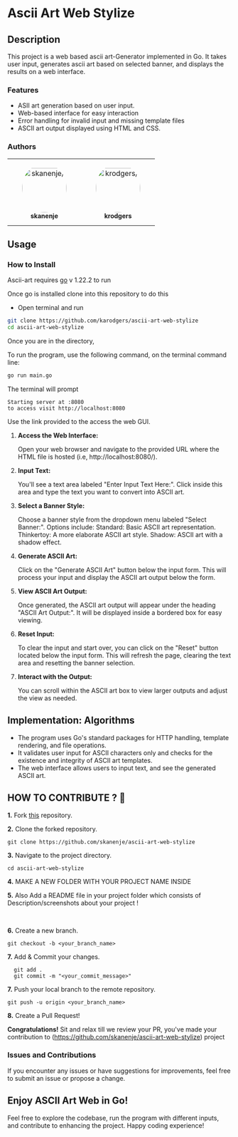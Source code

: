 # Ascii Art Web Stylize
## Description
This project is a web based ascii art-Generator implemented in Go. It takes user input, generates ascii art based on selected banner, and displays the results on a web interface.

### Features
- ASII art generation based on user input.
- Web-based interface for easy interaction
- Error handling for invalid input and missing template files
- ASCII art output displayed using HTML and CSS.

### Authors

<table>
<tr>
    <td align="center" style="word-wrap: break-word; width: 150.0; height: 150.0">
        <a href=https://www.linkedin.com/in/swabri-musa-565350291?lipi=urn%3Ali%3Apage%3Ad_flagship3_profile_view_base_contact_details%3Buf0Ls4oWR2O2WLUMO5sIBg%3D%3D>
            <img src=https://learn.zone01kisumu.ke/git/avatars/bc7899a0aac2630a0a9b50bf330437a7?size=870 width="100;"  style="border-radius:50%;align-items:center;justify-content:center;overflow:hidden;padding-top:10px" alt=skanenje/>
            <br />
            <sub style="font-size:14px"><b>skanenje</b></sub>
        </a>
    </td>
    <td align="center" style="word-wrap: break-word; width: 150.0; height: 150.0">
        <a href=https://www.linkedin.com/in/rodgers-kaunda>
            <img src=https://learn.zone01kisumu.ke/git/avatars/aa19095145ab1ad43695e3cd3f7f3a5b?size=870 width="100;"  style="border-radius:50%;align-items:center;justify-content:center;overflow:hidden;padding-top:10px" alt=krodgers/>
            <br />
            <sub style="font-size:14px"><b>krodgers</b></sub>
        </a>
   
</tr>
</table>

## Usage
### How to Install
Ascii-art requires [go](https://go.dev/dl/)  v 1.22.2 to run

Once go is installed  clone into this repository to do this 

- Open terminal and run
``` sh
git clone https://github.com/karodgers/ascii-art-web-stylize
cd ascii-art-web-stylize
```
Once you are in the directory,

To run the program, use the following command, on the terminal command line:
```bash
go run main.go
```
The terminal will prompt 
```
Starting server at :8080
to access visit http://localhost:8080
```
Use the link provided to the access the web GUI.

1. **Access the Web Interface:**

    Open your web browser and navigate to the provided URL where the HTML file is hosted (i.e, http://localhost:8080/).

2. **Input Text:**

    You'll see a text area labeled "Enter Input Text Here:". Click inside this area and type the text you want to convert into ASCII art.

3. **Select a Banner Style:**

    Choose a banner style from the dropdown menu labeled "Select Banner:". Options include:
        Standard: Basic ASCII art representation.
        Thinkertoy: A more elaborate ASCII art style.
        Shadow: ASCII art with a shadow effect.

4. **Generate ASCII Art:**

    Click on the "Generate ASCII Art" button below the input form. This will process your input and display the ASCII art output below the form.

5. **View ASCII Art Output:**

    Once generated, the ASCII art output will appear under the heading "ASCII Art Output:". It will be displayed inside a bordered box for easy viewing.

7. **Reset Input:**

    To clear the input and start over, you can click on the "Reset" button located below the input form. This will refresh the page, clearing the text area and resetting the banner selection.

8. **Interact with the Output:**

    You can scroll within the ASCII art box to view larger outputs and adjust the view as needed.
## Implementation: Algorithms
- The program uses Go's standard packages for HTTP handling, template rendering, and file operations.
- It validates user input for ASCII characters only and checks for the existence and integrity of ASCII art templates.
- The web interface allows users to input text, and see the generated ASCII art.


## HOW TO CONTRIBUTE ? 👷 

**1.** Fork [this](https://github.com/skanenje/ascii-art-web-stylize) repository.

**2.** Clone the forked repository.

```terminal
git clone https://github.com/skanenje/ascii-art-web-stylize
```

**3.** Navigate to the project directory.

```terminal
cd ascii-art-web-stylize
```

**4.**  MAKE A NEW FOLDER WITH YOUR PROJECT NAME INSIDE 
<br>

**5.**  Also Add a README file in your project folder which consists of Description/screenshots about your project !
          
 
<br>

**6.** Create a new branch.

```terminal
git checkout -b <your_branch_name>
```

**7.** Add & Commit your changes.

```terminal
  git add .
  git commit -m "<your_commit_message>"
```

**7.** Push your local branch to the remote repository.

```terminal
git push -u origin <your_branch_name>
```

**8.** Create a Pull Request!

**Congratulations!** Sit and relax till we review your PR, you've made your contribution to (https://github.com/skanenje/ascii-art-web-stylize) project

### Issues and Contributions

If you encounter any issues or have suggestions for improvements, feel free to submit an issue or propose a change.

## Enjoy ASCII Art Web in Go!

Feel free to explore the codebase, run the program with different inputs, and contribute to enhancing the project. Happy coding experience!